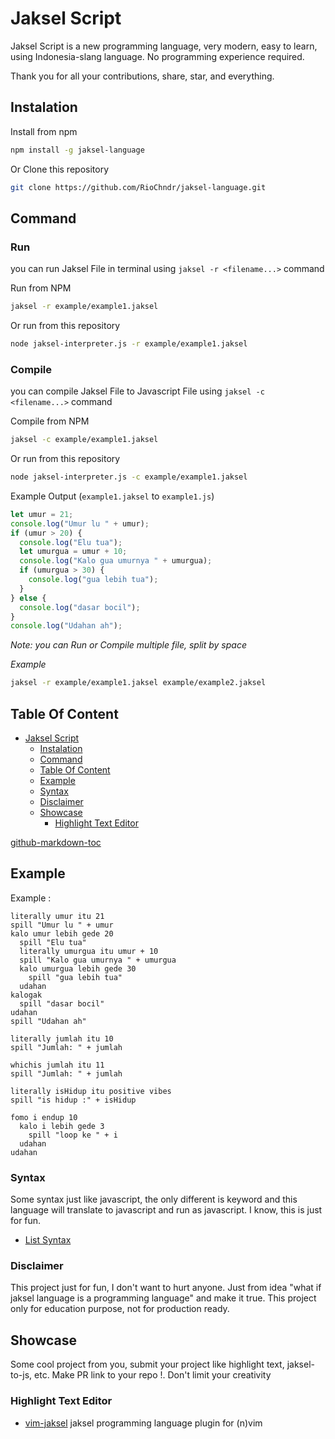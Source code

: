 # Jaksel Script

Jaksel Script is a new programming language, very modern, easy to learn, using Indonesia-slang language. No programming experience required.

Thank you for all your contributions, share, star, and everything.

## Instalation

Install from npm

```bash
npm install -g jaksel-language
```

Or Clone this repository

```bash
git clone https://github.com/RioChndr/jaksel-language.git
```

## Command

### Run

you can run Jaksel File in terminal using `jaksel -r <filename...>` command

Run from NPM

```bash
jaksel -r example/example1.jaksel
```

Or run from this repository

```bash
node jaksel-interpreter.js -r example/example1.jaksel
```

### Compile

you can compile Jaksel File to Javascript File using `jaksel -c <filename...>` command

Compile from NPM

```bash
jaksel -c example/example1.jaksel
```

Or run from this repository

```bash
node jaksel-interpreter.js -c example/example1.jaksel
```

Example Output (`example1.jaksel` to `example1.js`)

```js
let umur = 21;
console.log("Umur lu " + umur);
if (umur > 20) {
  console.log("Elu tua");
  let umurgua = umur + 10;
  console.log("Kalo gua umurnya " + umurgua);
  if (umurgua > 30) {
    console.log("gua lebih tua");
  }
} else {
  console.log("dasar bocil");
}
console.log("Udahan ah");
```

_Note: you can Run or Compile multiple file, split by space_

_Example_

```bash
jaksel -r example/example1.jaksel example/example2.jaksel
```

## Table Of Content

- [Jaksel Script](#jaksel-script)
  - [Instalation](#instalation)
  - [Command](#command)
  - [Table Of Content](#table-of-content)
  - [Example](#example)
  - [Syntax](#syntax)
  - [Disclaimer](#disclaimer)
  - [Showcase](#showcase)
    - [Highlight Text Editor](#highlight-text-editor)

[github-markdown-toc](https://github.com/ekalinin/github-markdown-toc)

## Example

Example :

```
literally umur itu 21
spill "Umur lu " + umur
kalo umur lebih gede 20
  spill "Elu tua"
  literally umurgua itu umur + 10
  spill "Kalo gua umurnya " + umurgua
  kalo umurgua lebih gede 30
    spill "gua lebih tua"
  udahan
kalogak
  spill "dasar bocil"
udahan
spill "Udahan ah"
```

```
literally jumlah itu 10
spill "Jumlah: " + jumlah

whichis jumlah itu 11
spill "Jumlah: " + jumlah

literally isHidup itu positive vibes
spill "is hidup :" + isHidup

fomo i endup 10
  kalo i lebih gede 3
    spill "loop ke " + i
  udahan
udahan
```

### Syntax

Some syntax just like javascript, the only different is keyword and this language will translate to javascript and run as javascript. I know, this is just for fun.

- [List Syntax](Command.md)

### Disclaimer

This project just for fun, I don't want to hurt anyone. Just from idea "what if jaksel language is a programming language" and make it true. This project only for education purpose, not for production ready.

## Showcase

Some cool project from you, submit your project like highlight text, jaksel-to-js, etc. Make PR link to your repo !. Don't limit your creativity

### Highlight Text Editor

- [vim-jaksel](https://github.com/cocatrip/vim-jaksel) jaksel programming language plugin for (n)vim
